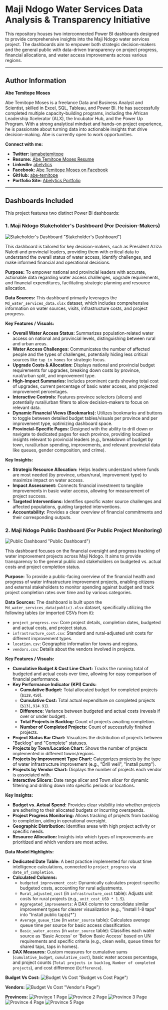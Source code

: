 # Maji Ndogo Water Services Data Analysis & Transparency Initiative

This repository houses two interconnected Power BI dashboards designed to provide comprehensive insights into the Maji Ndogo water services project. The dashboards aim to empower both strategic decision-makers and the general public with data-driven transparency on project progress, financial allocations, and water access improvements across various regions.

---

## Author Information

**Abe Temitope Moses**

Abe Temitope Moses is a freelance Data and Business Analyst and Scientist, skilled in Excel, SQL, Tableau, and Power BI. He has successfully completed multiple capacity-building programs, including the African Leadership Xcelerator (ALX), the Incubator Hub, and the Power Up Program. With a strong analytical mindset and hands-on project experience, he is passionate about turning data into actionable insights that drive decision-making. Abe is currently open to work opportunities.

**Connect with me:**
* **Twitter:** [iamabetemitope](https://x.com/iamabetemitope)
* **Resume:** [Abe Temitope Moses Resume](https://docs.google.com/document/d/1IfH9cbsfHyQeHlDePQQBiJ5u6Ypvf134dRXRnkhXEUo/edit?usp=drivesdk)
* **LinkedIn:** [abelytics](https://www.linkedin.com/in/abelytics)
* **Facebook:** [Abe Temitope Moses on Facebook](https://www.facebook.com/share/1Weko86iGU/)
* **GitHub:** [abe-temitope](https://github.com/abe-temitope)
* **Portfolio Site:** [Abelytics Portfolio](https://sites.google.com/view/abelytics)

---

## Dashboards Included

This project features two distinct Power BI dashboards:

### 1. Maji Ndogo Stakeholder's Dashboard (For Decision-Makers)

![Stakeholder's Dashboard](Images/Stakeholder%20national.png) "Stakeholder's Dashboard")

This dashboard is tailored for key decision-makers, such as President Aziza Naledi and provincial leaders, providing them with critical data to understand the overall status of water access, identify challenges, and make informed financial and operational decisions.

**Purpose:** To empower national and provincial leaders with accurate, actionable data regarding water access challenges, upgrade requirements, and financial expenditures, facilitating strategic planning and resource allocation.

**Data Sources:** This dashboard primarily leverages the `Md_water_services_data.xlsx` dataset, which includes comprehensive information on water sources, visits, infrastructure costs, and project progress.

**Key Features / Visuals:**
* **Overall Water Access Status:** Summarizes population-related water access on national and provincial levels, distinguishing between rural and urban areas.
* **Water Access Challenges:** Communicates the number of affected people and the types of challenges, potentially hiding less critical sources like `tap_in_homes` for strategic focus.
* **Upgrade Costs & Allocation:** Displays national and provincial budget requirements for upgrades, breaking down costs by province, rural/urban split, and improvement type.
* **High-Impact Summaries:** Includes prominent cards showing total cost of upgrades, current percentage of basic water access, and projected improvement percentages.
* **Interactive Controls:** Features province selectors (slicers) and potentially rural/urban filters to allow decision-makers to focus on relevant data.
* **Dynamic Financial Views (Bookmarks):** Utilizes bookmarks and buttons to toggle between detailed budget tables/visuals per province and per improvement type, optimizing dashboard space.
* **Provincial-Specific Pages:** Designed with the ability to drill down or navigate to dedicated pages for each province, providing localized insights relevant to provincial leaders (e.g., breakdown of budget by town, rural/urban spending, improvements, and relevant provincial data like queues, gender composition, and crime).

**Key Insights:**
* **Strategic Resource Allocation:** Helps leaders understand where funds are most needed (by province, urban/rural, improvement type) to maximize impact on water access.
* **Impact Assessment:** Connects financial investment to tangible improvements in basic water access, allowing for measurement of project success.
* **Targeted Interventions:** Identifies specific water source challenges and affected populations, guiding targeted interventions.
* **Accountability:** Provides a clear overview of financial commitments and their corresponding outputs.

### 2. Maji Ndogo Public Dashboard (For Public Project Monitoring)

![Public Dashboard](Images/population.png) "Public Dashboard")

This dashboard focuses on the financial oversight and progress tracking of water improvement projects across Maji Ndogo. It aims to provide transparency to the general public and stakeholders on budgeted vs. actual costs and project completion status.

**Purpose:** To provide a public-facing overview of the financial health and progress of water infrastructure improvement projects, enabling citizens and external stakeholders to monitor spending against budget and track project completion rates over time and by various categories.

**Data Sources:** The dashboard is built upon the `Md_water_services_data(public).xlsx` dataset, specifically utilizing the following tables (or imported CSVs from it):
* `project_progress.csv`: Core project details, completion dates, budgeted and actual costs, and project status.
* `infrastructure_cost.csv`: Standard and rural-adjusted unit costs for different improvement types.
* `location.csv`: Geographic information for towns and regions.
* `vendors.csv`: Details about the vendors involved in projects.

**Key Features / Visuals:**
* **Cumulative Budget & Cost Line Chart:** Tracks the running total of budgeted and actual costs over time, allowing for easy comparison of financial performance.
* **Key Performance Indicator (KPI) Cards:**
    * **Cumulative Budget:** Total allocated budget for completed projects (`$128,450`).
    * **Cumulative Cost:** Total actual expenditure on completed projects (`$131,914.91`).
    * **Difference:** Variance between budgeted and actual costs (reveals if over or under budget).
    * **Total Projects in Backlog:** Count of projects awaiting completion.
    * **Number of Completed Projects:** Count of successfully finished projects.
* **Project Status Bar Chart:** Visualizes the distribution of projects between "Backlog" and "Complete" statuses.
* **Projects by Town/Location Chart:** Shows the number of projects implemented in different towns/regions.
* **Projects by Improvement Type Chart:** Categorizes projects by the type of water infrastructure improvement (e.g., "Drill well", "Install pump").
* **Projects by Vendor Chart:** Displays the number of projects each vendor is associated with.
* **Interactive Slicers:** Date range slicer and Town slicer for dynamic filtering and drilling down into specific periods or locations.

**Key Insights:**
* **Budget vs. Actual Spend:** Provides clear visibility into whether projects are adhering to their allocated budgets or incurring overspends.
* **Project Progress Monitoring:** Allows tracking of projects from backlog to completion, aiding in operational oversight.
* **Geographic Distribution:** Identifies areas with high project activity or specific needs.
* **Resource Allocation:** Insights into which types of improvements are prioritized and which vendors are most active.

**Data Model Highlights:**
* **Dedicated Date Table:** A best practice implemented for robust time intelligence calculations, connected to `project_progress` via `date_of_completion`.
* **Calculated Columns:**
    * `budgeted_improvement_cost`: Dynamically calculates project-specific budgeted costs, accounting for rural adjustments.
    * `Rural_adjusted_cost` (in `infrastructure_cost` table): Adjusts unit costs for rural projects (e.g., `unit_cost_USD * 1.5`).
    * `Aggregated_improvements`: A DAX column to consolidate similar improvement types for clearer visualization (e.g., "Install 1-8 taps" into "Install public tap(s)*")
    * `Average_queue_time` (in `water_source` table): Calculates average queue time per source for basic access classification.
    * `Basic_water_access` (in `water_source` table): Classifies each water source as 'Basic Access' or 'Below Basic Access' based on UN requirements and specific criteria (e.g., clean wells, queue times for shared taps, taps in homes).
* **DAX Measures:** Custom measures for cumulative sums (`cumulative_budget`, `cumulative_cost`), basic water access percentage, and project counts (`Total projects in backlog`, `Number of completed projects`), and cost difference (`Difference`).


**Budget Vs Cost:**
![Budget Vs Cost](Images/Budget%20vs%20cost.png) "Budget vs Cost Page")

**Vendors:**
![Budget Vs Cost](Images/Vendor.png) "Vendor's Page")

**Provinces:**
![Province 1 Page](Images/Province%201.png)
![Province 2 Page](Images/Province%202.png)
![Province 3 Page](Images/Province%203.png)
![Province 4 Page](Images/Province%204.png)
![Province 5 Page](Images/Province%205.png)

